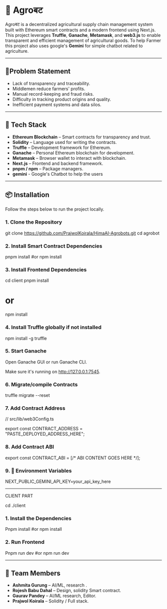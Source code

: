 # 🌾 Agroबट

Agroबट is a decentralized agricultural supply chain management system built with Ethereum smart contracts and a modern frontend using Next.js. This project leverages **Truffle**, **Ganache**, **Metamask**, and **web3.js** to enable transparent and efficient management of agricultural goods. To help Farmer this project also uses google's **Gemini** for simple chatbot related to agriculture.

---
## 🧩Problem Statement
- Lack of transparency and traceability.
- Middlemen reduce farmers' profits.
- Manual record-keeping and fraud risks.
- Difficulty in tracking product origins and quality.
- Inefficient payment systems and data silos.


---

## 🚀 Tech Stack

- **Ethereum Blockchain** – Smart contracts for transparency and trust.
- **Solidity** – Language used for writing the contracts.
- **Truffle** – Development framework for Ethereum.
- **Ganache** – Personal Ethereum blockchain for development.
- **Metamask** – Browser wallet to interact with blockchain.
- **Next.js** – Frontend and backend framework.
- **pnpm / npm** – Package managers.
- **gemini** - Google's Chatbot to help the users

---

## 📦 Installation

Follow the steps below to run the project locally.

### 1. Clone the Repository

git clone https://github.com/PrajwolKoirala/HimaAI-Agrobots.git
cd agrobot

### 2. Install Smart Contract Dependencies
pnpm install
#or
npm install


### 3. Install Frontend Dependencies
cd client
pnpm install
# or
npm install

### 4. Install Truffle globally if not installed
npm install -g truffle

### 5. Start Ganache
Open Ganache GUI or run Ganache CLI.

Make sure it's running on http://127.0.0.1:7545.

### 6. Migrate/compile Contracts
truffle migrate --reset


### 7. Add Contract Address

// src/lib/web3Config.ts

export const CONTRACT_ADDRESS = "PASTE_DEPLOYED_ADDRESS_HERE";


### 8. Add Contract ABI

export const CONTRACT_ABI = [/* ABI CONTENT GOES HERE */];


### 9. 🔐 Environment Variables

NEXT_PUBLIC_GEMINI_API_KEY=your_api_key_here

---
CLIENT PART

cd ./client

### 1. Install the Dependencies
Pnpm install
#or
npm install


### 2. Run Frontend
Pnpm run dev
#or
npm run dev

---

## 🚀 Team Members

- **Ashmita Gurung** – AI/ML, research .
- **Rojesh Babu Dahal** – Design, solidity Smart contract.
- **Gaurav Pandey** – AI/ML research, Editor.
- **Prajwol Koirala** – Solidity / Full stack.


